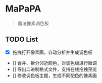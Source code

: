 # MaPaPA

> 魔法像素调色板

## TODO List

- [x] 拖拽打开像素画，自动分析并生成调色板
- [] 合并、拆分邻近颜色，对调色板进行微调
- [] 导出二进制格式文件，支持在线拖拽预览
- [] 修改调色板主题，生成不同配色的像素画
